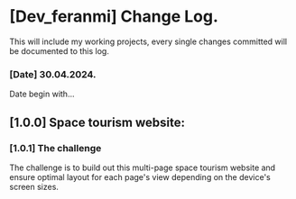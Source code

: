 # [Dev_feranmi] Change Log.

This will include my working projects, every single changes committed will be documented to this log.

### [Date] 30.04.2024.

Date begin with...

## [1.0.0] Space tourism website:

### [1.0.1] The challenge

The challenge is to build out this multi-page space tourism website and ensure optimal layout for each page's view depending on the device's screen sizes.
